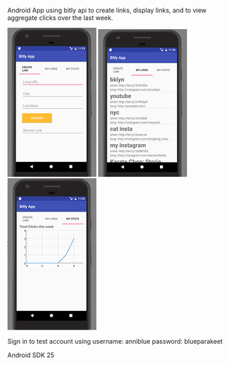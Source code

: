 Android App using bitly api to create links, display links, and to view aggregate clicks over the last week.

![alt tag](sampleImages/createLink.png)
![alt tag](sampleImages/myLinks.png)
![alt tag](sampleImages/myStats.png)

Sign in to test account using
username: anniblue
password: blueparakeet

Android SDK 25
